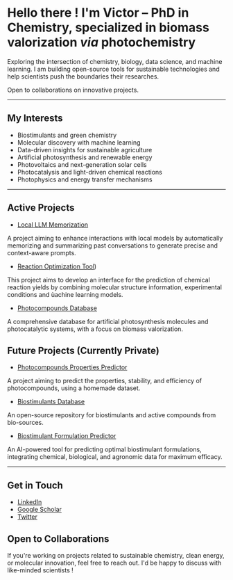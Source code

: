 # Hello there ! I'm Victor – PhD in Chemistry, specialized in biomass valorization _via_ photochemistry  

Exploring the intersection of chemistry, biology, data science, and machine learning. 
I am building open-source tools for sustainable technologies and help scientists push the boundaries their researches.

Open to collaborations on innovative projects.

---

## My Interests  

- Biostimulants and green chemistry
- Molecular discovery with machine learning
- Data-driven insights for sustainable agriculture    
- Artificial photosynthesis and renewable energy
- Photovoltaics and next-generation solar cells
- Photocatalysis and light-driven chemical reactions  
- Photophysics and energy transfer mechanisms  

---
  
## Active Projects 

- [Local LLM Memorization](https://github.com/victorcarre6/llm-memorization)
  
A project aiming to enhance interactions with local models by automatically memorizing and summarizing past conversations to generate precise and context-aware prompts.

- [Reaction Optimization Tool](https://github.com/victorcarre6/reaction-optimization-tool))

This project aims to develop an interface for the prediction of chemical reaction yields by combining molecular structure information, experimental conditions and ùachine learning models.

- [Photocompounds Database](https://github.com/victorcarre6/photocompounds-database)

A comprehensive database for artificial photosynthesis molecules and photocatalytic systems, with a focus on biomass valorization. 

## Future Projects (Currently Private)

- [Photocompounds Properties Predictor](https://github.com/victorcarre6/photocompounds-properties-predictor)

A project aiming to predict the properties, stability, and efficiency of photocompounds, using a homemade dataset. 
- [Biostimulants Database](https://github.com/victorcarre6/biostimulants-database)

An open-source repository for biostimulants and active compounds from bio-sources.  

- [Biostimulant Formulation Predictor](https://github.com/victorcarre6/biostimulant-formulation-predictor)  

An AI-powered tool for predicting optimal biostimulant formulations, integrating chemical, biological, and agronomic data for maximum efficacy.  

---

## Get in Touch

- [LinkedIn](https://www.linkedin.com/in/victor-carré)
- [Google Scholar](https://scholar.google.com/citations?hl=fr&user=19goLxoAAAAJ&view_op=list_works&sortby=pubdate)
- [Twitter](https://x.com/victorcarre_)

## Open to Collaborations  
If you're working on projects related to sustainable chemistry, clean energy, or molecular innovation, feel free to reach out. I'd be happy to discuss with like-minded scientists !
